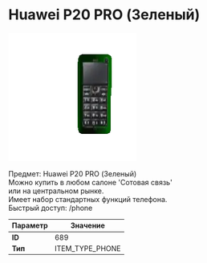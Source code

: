 # Huawei P20 PRO (Зеленый)

![Item Image](../img/689.webp?raw=true)

Предмет: Huawei P20 PRO (Зеленый)<br>Можно купить в любом салоне 'Сотовая связь'<br>или на центральном рынке.<br>Имеет набор стандартных функций телефона.<br>Быстрый доступ: /phone


| Параметр | Значение |
|----------|----------|
| **ID** | 689 |
| **Тип** | ITEM_TYPE_PHONE |

